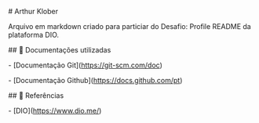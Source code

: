

\# Arthur Klober



Arquivo em markdown criado para particiar do Desafio: Profile README da plataforma DIO.



\## 📄 Documentações utilizadas

\- \[Documentação Git](https://git-scm.com/doc)

\- \[Documentação Github](https://docs.github.com/pt)



\## 📖 Referências

\- \[DIO](https://www.dio.me/)

